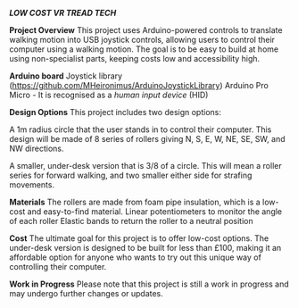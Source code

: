 ***LOW COST VR TREAD TECH***

**Project Overview**
This project uses Arduino-powered controls to translate walking motion into USB joystick controls, allowing users to control their computer using a walking motion. The goal is to be easy to build at home using non-specialist parts, keeping costs low and accessibility high.

**Arduino board**
Joystick library (https://github.com/MHeironimus/ArduinoJoystickLibrary)
Arduino Pro Micro - It is recognised as a *human input device* (HID)


**Design Options**
This project includes two design options:

A 1m radius circle that the user stands in to control their computer. This design will be made of 8 series of rollers giving N, S, E, W, NE, SE, SW, and NW directions.

A smaller, under-desk version that is 3/8 of a circle. This will mean a roller series for forward walking, and two smaller either side for strafing movements.


**Materials**
The rollers are made from foam pipe insulation, which is a low-cost and easy-to-find material.
Linear potentiometers to monitor the angle of each roller
Elastic bands to return the roller to a neutral position

**Cost**
The ultimate goal for this project is to offer low-cost options.
The under-desk version is designed to be built for less than £100, making it an affordable option for anyone who wants to try out this unique way of controlling their computer.

**Work in Progress**
Please note that this project is still a work in progress and may undergo further changes or updates.
